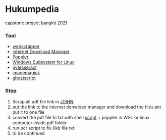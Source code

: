 # Hukumpedia
capstone project bangkit 2021
### Tool
* [webscrapper](https://webscraper.io/)
* [Internet Download Manager](https://www.internetdownloadmanager.com/)
* [Poppler](https://packages.ubuntu.com/source/focal/poppler)
* [Windows Subsystem for Linux](https://docs.microsoft.com/en-us/windows/wsl/install-win10)
* [pytesseract](https://pypi.org/project/pytesseract/)
* [imagemagick](https://imagemagick.org/script/download.php)
* [ghostscript](https://www.ghostscript.com/download/gsdnld.html)

### Step
1. Scrap all pdf file link in [JDIHN](https://jdihn.go.id/)
2. put the link to the internet donwload manager and download the files ant put it to one file
3. convert the pdf file to txt with shell [script](https://github.com/ahmadcah/Hukumpedia/blob/master/Data/autoconvertfiletopdf.sh) + poppler in WSL or linux computer inside pdf folder
4. run ocr script to fix 0kb file txt
5. to be continued
